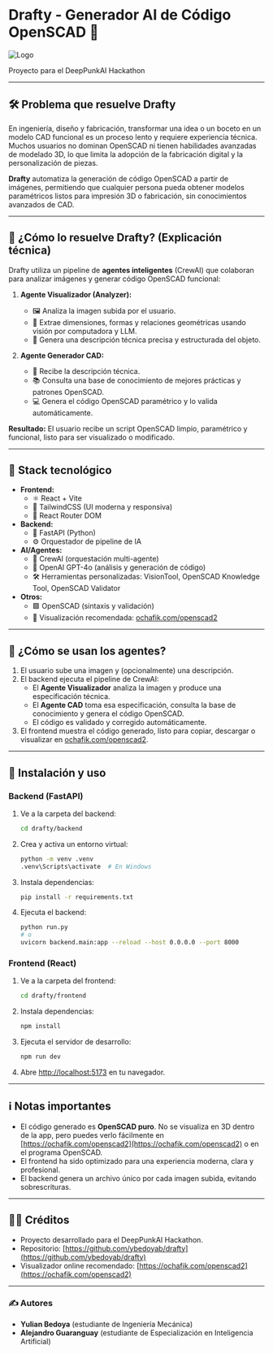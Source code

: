 # Drafty - Generador AI de Código OpenSCAD 🚀
![Logo](https://github.com/user-attachments/assets/b4f00813-73d9-4598-b179-bc2755206a76)

Proyecto para el DeepPunkAI Hackathon

---

## 🛠️ Problema que resuelve Drafty

En ingeniería, diseño y fabricación, transformar una idea o un boceto en un modelo CAD funcional es un proceso lento y requiere experiencia técnica. Muchos usuarios no dominan OpenSCAD ni tienen habilidades avanzadas de modelado 3D, lo que limita la adopción de la fabricación digital y la personalización de piezas.

**Drafty** automatiza la generación de código OpenSCAD a partir de imágenes, permitiendo que cualquier persona pueda obtener modelos paramétricos listos para impresión 3D o fabricación, sin conocimientos avanzados de CAD.

---

## 🤖 ¿Cómo lo resuelve Drafty? (Explicación técnica)

Drafty utiliza un pipeline de **agentes inteligentes** (CrewAI) que colaboran para analizar imágenes y generar código OpenSCAD funcional:

1. **Agente Visualizador (Analyzer):**
   - 🖼️ Analiza la imagen subida por el usuario.
   - 📏 Extrae dimensiones, formas y relaciones geométricas usando visión por computadora y LLM.
   - 📝 Genera una descripción técnica precisa y estructurada del objeto.

2. **Agente Generador CAD:**
   - 🤝 Recibe la descripción técnica.
   - 📚 Consulta una base de conocimiento de mejores prácticas y patrones OpenSCAD.
   - 💻 Genera el código OpenSCAD paramétrico y lo valida automáticamente.

**Resultado:** El usuario recibe un script OpenSCAD limpio, paramétrico y funcional, listo para ser visualizado o modificado.

---

## 🧩 Stack tecnológico

- **Frontend:**
  - ⚛️ React + Vite
  - 🎨 TailwindCSS (UI moderna y responsiva)
  - 🔗 React Router DOM
- **Backend:**
  - 🐍 FastAPI (Python)
  - ⚙️ Orquestador de pipeline de IA
- **AI/Agentes:**
  - 🧠 CrewAI (orquestación multi-agente)
  - 🤖 OpenAI GPT-4o (análisis y generación de código)
  - 🛠️ Herramientas personalizadas: VisionTool, OpenSCAD Knowledge Tool, OpenSCAD Validator
- **Otros:**
  - 🟩 OpenSCAD (sintaxis y validación)
  - 👀 Visualización recomendada: [ochafik.com/openscad2](https://ochafik.com/openscad2)

---

## 🧠 ¿Cómo se usan los agentes?

1. El usuario sube una imagen y (opcionalmente) una descripción.
2. El backend ejecuta el pipeline de CrewAI:
   - El **Agente Visualizador** analiza la imagen y produce una especificación técnica.
   - El **Agente CAD** toma esa especificación, consulta la base de conocimiento y genera el código OpenSCAD.
   - El código es validado y corregido automáticamente.
3. El frontend muestra el código generado, listo para copiar, descargar o visualizar en [ochafik.com/openscad2](https://ochafik.com/openscad2).

---

## 🚦 Instalación y uso

### Backend (FastAPI)

1. Ve a la carpeta del backend:
   ```bash
   cd drafty/backend
   ```
2. Crea y activa un entorno virtual:
   ```bash
   python -m venv .venv
   .venv\Scripts\activate  # En Windows
   ```
3. Instala dependencias:
   ```bash
   pip install -r requirements.txt
   ```
4. Ejecuta el backend:
   ```bash
   python run.py
   # o
   uvicorn backend.main:app --reload --host 0.0.0.0 --port 8000
   ```

### Frontend (React)

1. Ve a la carpeta del frontend:
   ```bash
   cd drafty/frontend
   ```
2. Instala dependencias:
   ```bash
   npm install
   ```
3. Ejecuta el servidor de desarrollo:
   ```bash
   npm run dev
   ```
4. Abre [http://localhost:5173](http://localhost:5173) en tu navegador.

---

## ℹ️ Notas importantes

- El código generado es **OpenSCAD puro**. No se visualiza en 3D dentro de la app, pero puedes verlo fácilmente en [https://ochafik.com/openscad2](https://ochafik.com/openscad2) o en el programa OpenSCAD.
- El frontend ha sido optimizado para una experiencia moderna, clara y profesional.
- El backend genera un archivo único por cada imagen subida, evitando sobrescrituras.

---

## 👨‍💻 Créditos
- Proyecto desarrollado para el DeepPunkAI Hackathon.
- Repositorio: [https://github.com/ybedoyab/drafty](https://github.com/ybedoyab/drafty)
- Visualizador online recomendado: [https://ochafik.com/openscad2](https://ochafik.com/openscad2)

---

### ✍️ Autores
- **Yulian Bedoya** (estudiante de Ingeniería Mecánica)
- **Alejandro Guaranguay** (estudiante de Especialización en Inteligencia Artificial)
